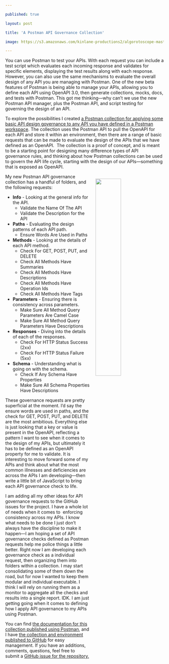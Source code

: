 ---
published: true
layout: post
title: 'A Postman API Governance Collection'
image: https://s3.amazonaws.com/kinlane-productions2/algorotoscope-master/aws-s3-square-supreme-court-judgement.jpg
---
<p class="p1">You can use Postman to test your APIs. With each request you can include a test script which evaluates each incoming response and validates for specific elements, displaying the test results along with each response. However, you can also use the same mechanisms to evaluate the overall design of any API you are managing with Postman. One of the new beta features of Postman is being able to manage your APIs, allowing you to define each API using OpenAPI 3.0, then generate collections, mocks, docs, and tests with Postman. This got me thinking&mdash;why can&rsquo;t we use the new Postman API manager, plus the Postman API, and script testing for governing the design of an API.</p>
<p class="p1">To explore the possibilities I created <a href="https://documenter.postman.com/view/35240/SWLh46Dv?version=latest">a Postman collection for applying some basic API design governance to any API you have defined in a Postman workspace</a>. The collection uses the Postman API to pull the OpenAPI for each API and store it within an environment, then there are a range of basic requests that can be made to evaluate the design of the APIs that we have defined as an OpenAPI.<span>&nbsp; </span>The collection is a proof of concept, and is meant to be a starting point for designing many difference types of API governance rules, and thinking about how Postman collections can be used to govern the API life cycle, starting with the design of our APIs&mdash;something that is exposed as OpenAPI.</p>
<p><img style="padding: 15px;" src="https://s3.amazonaws.com/kinlane-productions2/algorotoscope-master/aws-s3-square-supreme-court-judgement.jpg" alt="" width="40%" align="right" /></p>
<p class="p1">My new Postman API governance collection has a handful of folders, and the following requests:</p>
<ul>
<li><strong>Info</strong> - Looking at the general info for the API.    
<ul>
<li>Validate the Name Of The API</li>
<li>Validate the Description for the API</li>
</ul>
</li>
<li><strong>Paths</strong> - Evaluating the design patterns of each API path.    
<ul>
<li>Ensure Words Are Used in Paths</li>
</ul>
</li>
<li><strong>Methods</strong> - Looking at the details of each API method.    
<ul>
<li>Check For GET, POST, PUT, and DELETE</li>
<li>Check All Methods Have Summaries</li>
<li>Check All Methods Have Descriptions</li>
<li>Check All Methods Have Operation Ids</li>
<li>Check All Methods Have Tags</li>
</ul>
</li>
<li><strong>Parameters</strong> - Ensuring there is consistency across parameters.    
<ul>
<li>Make Sure All Method Query Parameters Are Camel Case</li>
<li>Make Sure All Method Query Parameters Have Descriptions</li>
</ul>
</li>
<li><strong>Responses</strong> - Diving into the details of each of the responses.    
<ul>
<li>Check For HTTP Status Success (2xx)</li>
<li>Check For HTTP Status Failure (5xx)</li>
</ul>
</li>
<li><strong>Schema</strong> - Understanding what is going on with the schema.    
<ul>
<li>Check If Any Schema Have Properties</li>
<li>Make Sure All Schema Properties Have Descriptions</li>
</ul>
</li>
</ul>
<p class="p1">These governance requests are pretty superficial at the moment. I&rsquo;d say the ensure words are used in paths, and the check for GET, POST, PUT, and DELETE are the most ambitious. Everything else is just looking that a key or value is present in the OpenAPI, reflecting a pattern I want to see when it comes to the design of my APIs, but ultimately it has to be defined as an OpenAPI property for me to validate. It is interesting to move forward some of my APIs and think about what the most common illnesses and deficiencies are across the APIs I am developing&mdash;then write a little bit of JavaScript to bring each API governance check to life.</p>
<p class="p1">I am adding all my other ideas for API governance requests to the GitHub issues for the project. I have a whole lot of needs when it comes to<span>&nbsp; </span>enforcing consistency across my APIs. I know what needs to be done I just don&rsquo;t always have the discipline to make it happen&mdash;I am hoping a set of API governance checks defined as Postman requests help me police things a little better. Right now I am developing each governance check as a individual request, then organizing them into folders within a collection. I may start consolidating some of them down the road, but for now I wanted to keep them modular and individual executable. I think I will rely on running them as a monitor to aggregate all the checks and results into a single report. IDK. I am just getting going when it comes to defining how I apply API governance to my APIs using Postman.</p>
<p class="p1">You can find <a href="https://documenter.postman.com/view/35240/SWLh46Dv?version=latest">the documentation for this collection published using Postman</a>, and I have <a href="https://github.com/api-evangelist/api-governance-postman-collections">the collection and environment published to GitHub</a> for easy management. If you have an additions, comments, questions, feel free to submit a <a href="https://github.com/api-evangelist/api-governance-postman-collections/issues">GitHub issue for the repository.</a></p>
